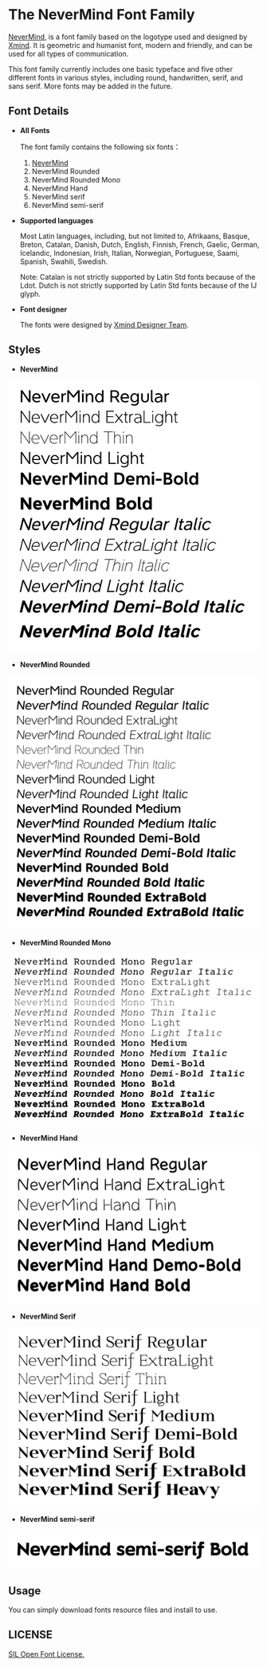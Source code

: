 # The NeverMind Font Family

[NeverMind](https://www.behance.net/gallery/89046307/NeverMind), is a font family based on the logotype used and designed by [Xmind](https://www.xmind.net/). It is geometric and humanist font, modern and friendly, and can be used for all types of communication.    
    
This font family currently includes one basic typeface and five other different fonts in various styles, including round, handwritten, serif, and sans serif. More fonts may be added in the future.

## Font Details

* **All Fonts**

    The font family contains the following six fonts：
    1. [NeverMind](https://www.behance.net/gallery/89046307/NeverMind)
    2. NeverMind Rounded
    3. NeverMind Rounded Mono
    4. NeverMind Hand
    5. NeverMind serif
    6. NeverMind semi-serif

* **Supported languages**

    Most Latin languages, including, but not limited to, Afrikaans, Basque, Breton, Catalan, Danish, Dutch, English, Finnish, French, Gaelic, German, Icelandic, Indonesian, Irish, Italian, Norwegian, Portuguese, Saami, Spanish, Swahili, Swedish.
    
    Note: Catalan is not strictly supported by Latin Std fonts because of the Ldot. Dutch is not strictly supported by Latin Std fonts because of the IJ glyph.
  

* **Font designer**  
    
    The fonts were designed by [Xmind Designer Team](https://www.zcool.com.cn/u/18786155).

## Styles

* **NeverMind** 

![](sources/NeverMind.png)

* **NeverMind Rounded**

![](sources/NeverMind_rounded.png)

* **NeverMind Rounded Mono**

![](sources/NeverMind_rounded_mono.png)

* **NeverMind Hand**

![](sources/NeverMind_hand.png)

* **NeverMind Serif**

![](sources/NeverMind_serif.png)

* **NeverMind semi-serif**

![](sources/NeverMind_semi_serif.png)

  
## Usage

You can simply download fonts resource files and install to use.

## LICENSE 

[SIL Open Font License.](LICENSE)

